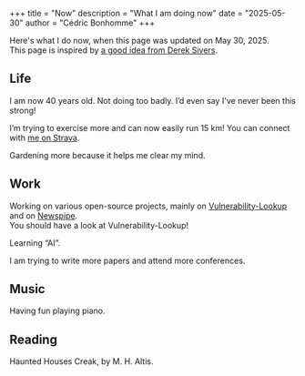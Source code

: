 +++
title = "Now"
description = "What I am doing now"
date = "2025-05-30"
author = "Cédric Bonhomme"
+++

Here's what I do now, when this page was updated on May 30, 2025.  
This page is inspired by [a good idea from Derek Sivers](https://nownownow.com/about).


## Life

I am now 40 years old. Not doing too badly. I’d even say I've never been this strong!

I’m trying to exercise more and can now easily run 15 km!
You can connect with [me on Strava](https://www.strava.com/athletes/cedricbonhomme).

Gardening more because it helps me clear my mind.


## Work

Working on various open-source projects, mainly on
[Vulnerability-Lookup](https://github.com/vulnerability-lookup/vulnerability-lookup) and on
[Newspipe](https://github.com/cedricbonhomme/newspipe).  
You should have a look at Vulnerability-Lookup!

Learning “AI”.

I am trying to write more papers and attend more conferences.


## Music

Having fun playing piano.


## Reading

Haunted Houses Creak, by M. H. Altis.

